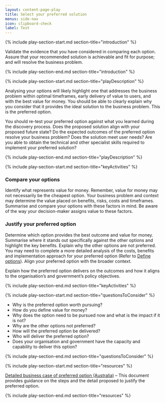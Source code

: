 ```yaml
---
layout: content-page-play
title: Select your preferred solution
menus: side-nav
icon: clipboard-check
label: Test
---
```

<!--start include wraps the section in starting HTML for styling purposes -->
{% include play-section-start.md section-title="introduction" %}
<p>Validate the evidence that you have considered in comparing each option. Assure that your recommended solution is achievable and fit for purpose; and will resolve the business problem.</p>
<!--end include -->
{% include play-section-end.md section-title="introduction" %}



<!--start include wraps the section in starting HTML for styling purposes -->
{% include play-section-start.md section-title="playDescription" %}
<p>Analysing your options will likely highlight one that addresses the business problem within optimal timeframes, early delivery of value to users, and with the best value for money. You should be able to clearly explain why you consider that it provides the ideal solution to the business problem. This is the preferred option.</p>
<p>You should re-test your preferred option against what you learned during the discovery process. Does the proposed solution align with your proposed future state? Do the expected outcomes of the preferred option resolve your business problem? Does the solution meet user needs? Are you able to obtain the technical and other specialist skills required to implement your preferred solution?</p>

<!--end include -->
{% include play-section-end.md section-title="playDescription" %}




<!--start include wraps the section in starting HTML for styling purposes -->
{% include play-section-start.md section-title="keyActivities" %}
<h3>Compare your options</h3>
<p>Identify what represents value for money. Remember, value for money may not necessarily be the cheapest option. Your business problem and context may determine the value placed on benefits, risks, costs and timeframes. Summarise and compare your options with these factors in mind. Be aware of the way your decision-maker assigns value to these factors.</p>
<h3>Justify your preferred option</h3>
<p>Determine which option provides the best outcome and value for money. Summarise where it stands out specifically against the other options and highlight the key benefits. Explain why the other options are not preferred. You may need to complete a more detailed analysis of the costs, benefits and implementation approach for your preferred option (Refer to <a href="/plays/define-options/">Define options</a>). Align your preferred option with the broader context.</p>
<p>Explain how the preferred option delivers on the outcomes and how it aligns to the organisation’s and government’s policy objectives.</p>

<!--end include -->
{% include play-section-end.md section-title="keyActivities" %}



<!--start include wraps the section in starting HTML for styling purposes -->
{% include play-section-start.md section-title="questionsToConsider" %}
<ul>
<li>Why is the preferred option worth pursuing?</li>
<li>How do you define value for money?</li>
<li>Why does the option need to be pursued now and what is the impact if it is not?</li>
<li>Why are the other options not preferred?</li>
<li>How will the preferred option be delivered?</li>
<li>Who will deliver the preferred option?</li>
<li>Does your organisation and government have the capacity and capability to deliver this option?</li>
</ul>
<!--end include -->
{% include play-section-end.md section-title="questionsToConsider" %}



<!--start include wraps the section in starting HTML for styling purposes -->
{% include play-section-start.md section-title="resources" %}
<p><a href="https://www.atap.gov.au/sites/default/files/f4_business_case_for_proposed_initiatives.pdf">Detailed business case of preferred option (Australia)</a> &ndash; This document provides guidance on the steps and the detail proposed to justify the preferred option.</p>
<!--end include -->
{% include play-section-end.md section-title="resources" %}